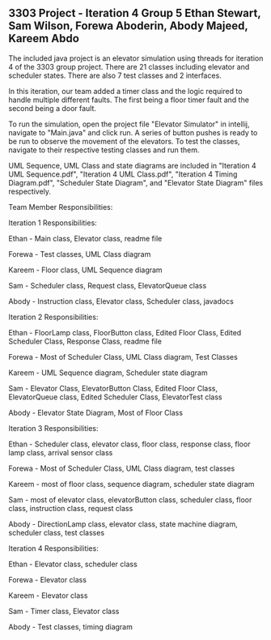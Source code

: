 
3303 Project - Iteration 4
Group 5
Ethan Stewart, Sam Wilson, Forewa Aboderin, Abody Majeed, Kareem Abdo
----------------------------------------------------------------------

The included java project is an elevator simulation using threads for iteration 4 of the 3303 group project.
There are 21 classes including elevator and scheduler states. There are also 7 test classes and 2 interfaces. 

In this iteration, our team added a timer class and the logic required to handle multiple different faults. The first being a floor timer fault and the second being a door fault.

To run the simulation, open the project file "Elevator Simulator" in intellij, navigate to "Main.java" and click
run. A series of button pushes is ready to be run to observe the movement of the elevators.
To test the classes, navigate to their respective testing classes and run them. 

UML Sequence, UML Class and state diagrams are included in "Iteration 4 UML Sequence.pdf", "Iteration 4 UML Class.pdf", "Iteration 4 Timing Diagram.pdf",
"Scheduler State Diagram", and "Elevator State Diagram" files respectively.


Team Member Responsibilities:

Iteration 1 Responsibilities:

Ethan - Main class, Elevator class, readme file

Forewa - Test classes, UML Class diagram

Kareem - Floor class, UML Sequence diagram

Sam - Scheduler class, Request class, ElevatorQueue class

Abody - Instruction class, Elevator class, Scheduler class, javadocs 

Iteration 2 Responsibilities:

Ethan - FloorLamp class, FloorButton class, Edited Floor Class, Edited Scheduler Class, Response Class, readme file

Forewa - Most of Scheduler Class, UML Class diagram, Test Classes

Kareem - UML Sequence diagram, Scheduler state diagram

Sam - Elevator Class, ElevatorButton Class, Edited Floor Class, ElevatorQueue class, Edited Scheduler Class, ElevatorTest class

Abody - Elevator State Diagram, Most of Floor Class 

Iteration 3 Responsibilities:

Ethan - Scheduler class, elevator class, floor class, response class, floor lamp class, arrival sensor class

Forewa - Most of Scheduler Class, UML Class diagram, test classes

Kareem - most of floor class, sequence diagram, scheduler state diagram

Sam - most of elevator class, elevatorButton class, scheduler class, floor class, instruction class, request class

Abody - DirectionLamp class, elevator class, state machine diagram, scheduler class, test classes

Iteration 4 Responsibilities:

Ethan - Elevator class, scheduler class

Forewa - Elevator class

Kareem - Elevator class

Sam - Timer class, Elevator class

Abody - Test classes, timing diagram
